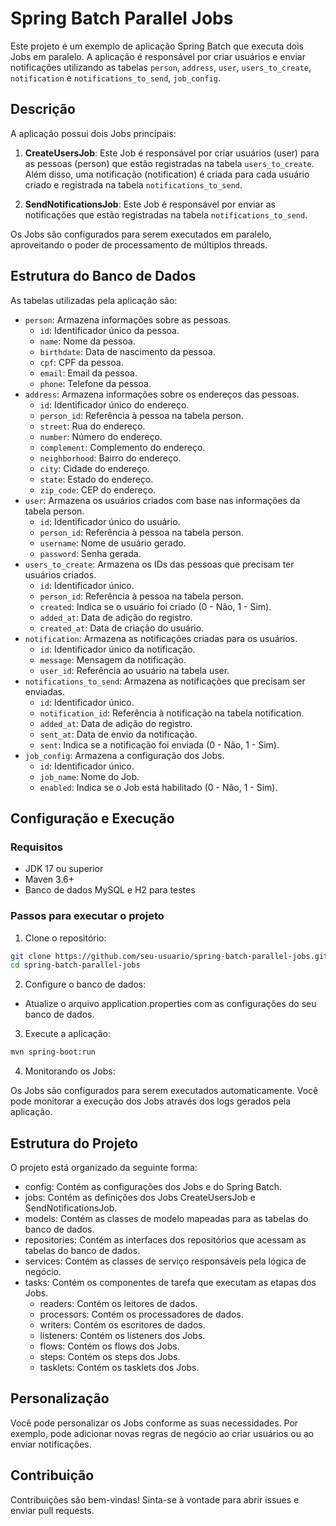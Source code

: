 # Spring Batch Parallel Jobs

Este projeto é um exemplo de aplicação Spring Batch que executa 
dois Jobs em paralelo. A aplicação é responsável por criar 
usuários e enviar notificações utilizando as 
tabelas `person`, `address`, `user`, `users_to_create`, `notification` e 
`notifications_to_send`, `job_config`.

## Descrição

A aplicação possui dois Jobs principais:

1. **CreateUsersJob**: Este Job é responsável por criar usuários 
(user) para as pessoas (person) que estão registradas na tabela 
`users_to_create`. Além disso, uma notificação (notification) é 
criada para cada usuário criado e registrada na tabela 
`notifications_to_send`.

2. **SendNotificationsJob**: Este Job é responsável por enviar as 
notificações que estão registradas na tabela `notifications_to_send`.

Os Jobs são configurados para serem executados em paralelo, aproveitando o poder de processamento de múltiplos threads.

## Estrutura do Banco de Dados

As tabelas utilizadas pela aplicação são:

- `person`: Armazena informações sobre as pessoas.
  - `id`: Identificador único da pessoa.
  - `name`: Nome da pessoa.
  - `birthdate`: Data de nascimento da pessoa.
  - `cpf`: CPF da pessoa.
  - `email`: Email da pessoa.
  - `phone`: Telefone da pessoa.
- `address`: Armazena informações sobre os endereços das pessoas.
  - `id`: Identificador único do endereço.
  - `person_id`: Referência à pessoa na tabela person.
  - `street`: Rua do endereço.
  - `number`: Número do endereço.
  - `complement`: Complemento do endereço.
  - `neighborhood`: Bairro do endereço.
  - `city`: Cidade do endereço.
  - `state`: Estado do endereço.
  - `zip_code`: CEP do endereço.
- `user`: Armazena os usuários criados com base nas informações da tabela person.
  - `id`: Identificador único do usuário.
  - `person_id`: Referência à pessoa na tabela person.
  - `username`: Nome de usuário gerado.
  - `password`: Senha gerada.
- `users_to_create`: Armazena os IDs das pessoas que precisam ter usuários criados.
  - `id`: Identificador único.
  - `person_id`: Referência à pessoa na tabela person.
  - `created`: Indica se o usuário foi criado (0 - Não, 1 - Sim).
  - `added_at`: Data de adição do registro.
  - `created_at`: Data de criação do usuário.
- `notification`: Armazena as notificações criadas para os usuários.
  - `id`: Identificador único da notificação.
  - `message`: Mensagem da notificação.
  - `user_id`: Referência ao usuário na tabela user.
- `notifications_to_send`: Armazena as notificações que precisam ser enviadas.
  - `id`: Identificador único.
  - `notification_id`: Referência à notificação na tabela notification.
  - `added_at`: Data de adição do registro.
  - `sent_at`: Data de envio da notificação.
  - `sent`: Indica se a notificação foi enviada (0 - Não, 1 - Sim).
- `job_config`: Armazena a configuração dos Jobs.
  - `id`: Identificador único.
  - `job_name`: Nome do Job.
  - `enabled`: Indica se o Job está habilitado (0 - Não, 1 - Sim).

## Configuração e Execução

### Requisitos
- JDK 17 ou superior
- Maven 3.6+
- Banco de dados MySQL e H2 para testes

### Passos para executar o projeto

1. Clone o repositório:
```bash
git clone https://github.com/seu-usuario/spring-batch-parallel-jobs.git
cd spring-batch-parallel-jobs
```

2. Configure o banco de dados:

- Atualize o arquivo application.properties com as configurações do seu banco de dados.

3. Execute a aplicação:

```bash
mvn spring-boot:run
```

4. Monitorando os Jobs:

Os Jobs são configurados para serem executados automaticamente. Você pode monitorar a execução dos Jobs através dos logs gerados pela aplicação.

## Estrutura do Projeto

O projeto está organizado da seguinte forma:

- config: Contém as configurações dos Jobs e do Spring Batch.
- jobs: Contém as definições dos Jobs CreateUsersJob e SendNotificationsJob.
- models: Contém as classes de modelo mapeadas para as tabelas do banco de dados.
- repositories: Contém as interfaces dos repositórios que acessam as tabelas do banco de dados.
- services: Contém as classes de serviço responsáveis pela lógica de negócio.
- tasks: Contém os componentes de tarefa que executam as etapas dos Jobs.
  - readers: Contém os leitores de dados.
  - processors: Contém os processadores de dados.
  - writers: Contém os escritores de dados.
  - listeners: Contém os listeners dos Jobs.
  - flows: Contém os flows dos Jobs.
  - steps: Contém os steps dos Jobs.
  - tasklets: Contém os tasklets dos Jobs.

## Personalização
Você pode personalizar os Jobs conforme as suas necessidades. Por exemplo, pode adicionar novas regras de negócio ao criar usuários ou ao enviar notificações.

## Contribuição
Contribuições são bem-vindas! Sinta-se à vontade para abrir issues e enviar pull requests.
